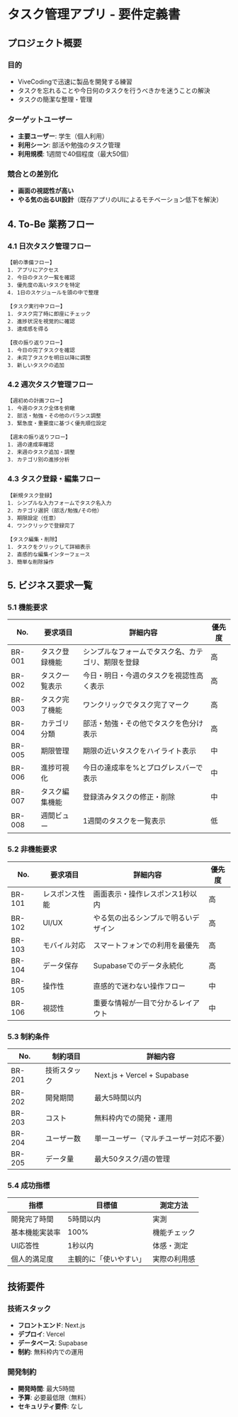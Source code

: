 # タスク管理アプリ - 要件定義書

## プロジェクト概要

### 目的
- ViveCodingで迅速に製品を開発する練習
- タスクを忘れることや今日何のタスクを行うべきかを迷うことの解決
- タスクの簡潔な整理・管理

### ターゲットユーザー
- **主要ユーザー**: 学生（個人利用）
- **利用シーン**: 部活や勉強のタスク管理
- **利用規模**: 1週間で40個程度（最大50個）

### 競合との差別化
- **画面の視認性が高い**
- **やる気の出るUI設計**（既存アプリのUIによるモチベーション低下を解決）

## 4. To-Be 業務フロー

### 4.1 日次タスク管理フロー
```
【朝の準備フロー】
1. アプリにアクセス
2. 今日のタスク一覧を確認
3. 優先度の高いタスクを特定
4. 1日のスケジュールを頭の中で整理

【タスク実行中フロー】
1. タスク完了時に即座にチェック
2. 進捗状況を視覚的に確認
3. 達成感を得る

【夜の振り返りフロー】
1. 今日の完了タスクを確認
2. 未完了タスクを明日以降に調整
3. 新しいタスクの追加
```

### 4.2 週次タスク管理フロー
```
【週初めの計画フロー】
1. 今週のタスク全体を俯瞰
2. 部活・勉強・その他のバランス調整
3. 緊急度・重要度に基づく優先順位設定

【週末の振り返りフロー】
1. 週の達成率確認
2. 来週のタスク追加・調整
3. カテゴリ別の進捗分析
```

### 4.3 タスク登録・編集フロー
```
【新規タスク登録】
1. シンプルな入力フォームでタスク名入力
2. カテゴリ選択（部活/勉強/その他）
3. 期限設定（任意）
4. ワンクリックで登録完了

【タスク編集・削除】
1. タスクをクリックして詳細表示
2. 直感的な編集インターフェース
3. 簡単な削除操作
```

## 5. ビジネス要求一覧

### 5.1 機能要求

| No. | 要求項目 | 詳細内容 | 優先度 |
|-----|----------|----------|--------|
| BR-001 | タスク登録機能 | シンプルなフォームでタスク名、カテゴリ、期限を登録 | 高 |
| BR-002 | タスク一覧表示 | 今日・明日・今週のタスクを視認性高く表示 | 高 |
| BR-003 | タスク完了機能 | ワンクリックでタスク完了マーク | 高 |
| BR-004 | カテゴリ分類 | 部活・勉強・その他でタスクを色分け表示 | 高 |
| BR-005 | 期限管理 | 期限の近いタスクをハイライト表示 | 中 |
| BR-006 | 進捗可視化 | 今日の達成率を%とプログレスバーで表示 | 中 |
| BR-007 | タスク編集機能 | 登録済みタスクの修正・削除 | 中 |
| BR-008 | 週間ビュー | 1週間のタスクを一覧表示 | 低 |

### 5.2 非機能要求

| No. | 要求項目 | 詳細内容 | 優先度 |
|-----|----------|----------|--------|
| BR-101 | レスポンス性能 | 画面表示・操作レスポンス1秒以内 | 高 |
| BR-102 | UI/UX | やる気の出るシンプルで明るいデザイン | 高 |
| BR-103 | モバイル対応 | スマートフォンでの利用を最優先 | 高 |
| BR-104 | データ保存 | Supabaseでのデータ永続化 | 高 |
| BR-105 | 操作性 | 直感的で迷わない操作フロー | 中 |
| BR-106 | 視認性 | 重要な情報が一目で分かるレイアウト | 中 |

### 5.3 制約条件

| No. | 制約項目 | 詳細内容 |
|-----|----------|----------|
| BR-201 | 技術スタック | Next.js + Vercel + Supabase |
| BR-202 | 開発期間 | 最大5時間以内 |
| BR-203 | コスト | 無料枠内での開発・運用 |
| BR-204 | ユーザー数 | 単一ユーザー（マルチユーザー対応不要） |
| BR-205 | データ量 | 最大50タスク/週の管理 |

### 5.4 成功指標

| 指標 | 目標値 | 測定方法 |
|------|--------|----------|
| 開発完了時間 | 5時間以内 | 実測 |
| 基本機能実装率 | 100% | 機能チェック |
| UI応答性 | 1秒以内 | 体感・測定 |
| 個人的満足度 | 主観的に「使いやすい」 | 実際の利用感 |

## 技術要件

### 技術スタック
- **フロントエンド**: Next.js
- **デプロイ**: Vercel
- **データベース**: Supabase
- **制約**: 無料枠内での運用

### 開発制約
- **開発時間**: 最大5時間
- **予算**: 必要最低限（無料）
- **セキュリティ要件**: なし 
